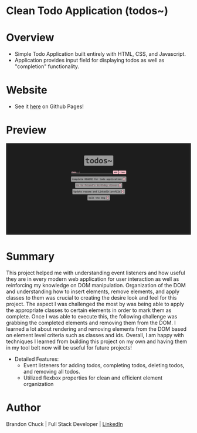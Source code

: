 # Clean Todo Application (todos~)

# Overview
- Simple Todo Application built entirely with HTML, CSS, and Javascript.
- Application provides input field for displaying todos as well as "completion" functionality.

# Website
- See it [here](https://brandonchuck.github.io/Project-3-TodoApp/) on Github Pages! 

# Preview

![Website Preview](todo-application-webpage.png)

# Summary
This project helped me with understanding event listeners and how useful they are in every modern web application for user interaction as well as reinforcing my knowledge on DOM manipulation. Organization of the DOM and understanding how to insert elements, remove elements, and apply classes to them was crucial to creating the desire look and feel for this project. The aspect I was challenged the most by was being able to apply the appropriate classes to certain elements in order to mark them as complete. Once I was able to execute this, the following challenge was grabbing the completed elements and removing them from the DOM. I learned a lot about rendering and removing elements from the DOM based on element level criteria such as classes and ids. Overall, I am happy with techniques I learned from building this project on my own and having them in my tool belt now will be useful for future projects!

- Detailed Features:
  - Event listeners for adding todos, completing todos, deleting todos, and removing all todos.
  - Utilized flexbox properties for clean and efficient element organization

# Author
Brandon Chuck | Full Stack Developer | [LinkedIn](https://www.linkedin.com/in/brandonchuck/)

